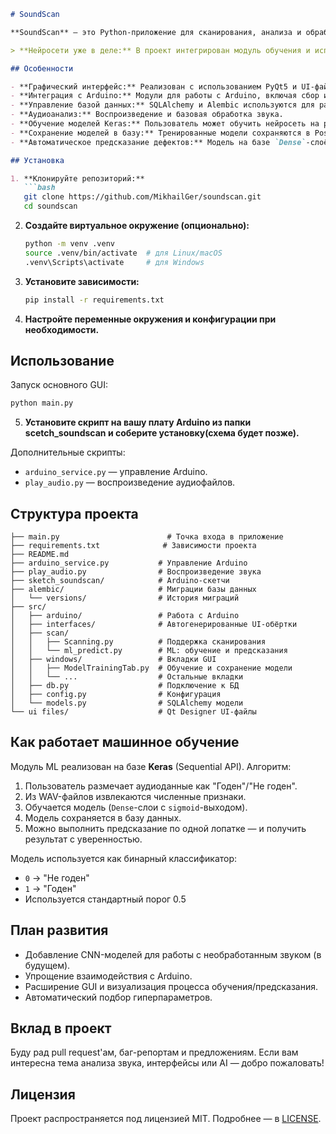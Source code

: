 
```markdown
# SoundScan

**SoundScan** — это Python-приложение для сканирования, анализа и обработки звуковых файлов с использованием графического интерфейса на базе PyQt5. Проект сочетает в себе работу с аппаратными устройствами (Arduino), управлением базой данных, аудиоанализом и возможностями машинного обучения на базе Keras.

> **Нейросети уже в деле:** В проект интегрирован модуль обучения и использования моделей искусственного интеллекта (Keras), позволяющий классифицировать дефекты на основе аудиоданных.

## Особенности

- **Графический интерфейс:** Реализован с использованием PyQt5 и UI-файлов, созданных в Qt Designer.
- **Интеграция с Arduino:** Модули для работы с Arduino, включая сбор и передачу аудиосигналов.
- **Управление базой данных:** SQLAlchemy и Alembic используются для работы с БД и миграциями.
- **Аудиоанализ:** Воспроизведение и базовая обработка звука.
- **Обучение моделей Keras:** Пользователь может обучить нейросеть на размеченных данных и применять её для анализа новых измерений.
- **Сохранение моделей в базу:** Тренированные модели сохраняются в PostgreSQL (в base64-формате) и могут быть повторно загружены.
- **Автоматическое предсказание дефектов:** Модель на базе `Dense`-слоёв (MLP) предсказывает состояние лопаток ("Годен"/"Не годен") по признакам, извлечённым из WAV-файлов.

## Установка

1. **Клонируйте репозиторий:**
   ```bash
   git clone https://github.com/MikhailGer/soundscan.git
   cd soundscan
   ```

2. **Создайте виртуальное окружение (опционально):**
   ```bash
   python -m venv .venv
   source .venv/bin/activate  # для Linux/macOS
   .venv\Scripts\activate     # для Windows
   ```

3. **Установите зависимости:**
   ```bash
   pip install -r requirements.txt
   ```

4. **Настройте переменные окружения и конфигурации при необходимости.**

## Использование

Запуск основного GUI:
```bash
python main.py
```
5. **Установите скрипт на вашу плату Arduino из папки scetch_soundscan и соберите установку(схема будет позже).**

Дополнительные скрипты:
- `arduino_service.py` — управление Arduino.
- `play_audio.py` — воспроизведение аудиофайлов.

## Структура проекта

```
├── main.py                        # Точка входа в приложение
├── requirements.txt              # Зависимости проекта
├── README.md
├── arduino_service.py           # Управление Arduino
├── play_audio.py                # Воспроизведение звука
├── sketch_soundscan/            # Arduino-скетчи
├── alembic/                     # Миграции базы данных
│   └── versions/                # История миграций
├── src/
│   ├── arduino/                 # Работа с Arduino
│   ├── interfaces/              # Автогенерированные UI-обёртки
│   ├── scan/
│   │   ├── Scanning.py          # Поддержка сканирования
│   │   └── ml_predict.py        # ML: обучение и предсказания
│   ├── windows/                 # Вкладки GUI
│   │   ├── ModelTrainingTab.py  # Обучение и сохранение модели
│   │   └── ...                  # Остальные вкладки
│   ├── db.py                    # Подключение к БД
│   ├── config.py                # Конфигурация
│   └── models.py                # SQLAlchemy модели
└── ui files/                    # Qt Designer UI-файлы
```

## Как работает машинное обучение

Модуль ML реализован на базе **Keras** (Sequential API). Алгоритм:
1. Пользователь размечает аудиоданные как "Годен"/"Не годен".
2. Из WAV-файлов извлекаются численные признаки.
3. Обучается модель (`Dense`-слои с `sigmoid`-выходом).
4. Модель сохраняется в базу данных.
5. Можно выполнить предсказание по одной лопатке — и получить результат с уверенностью.

Модель используется как бинарный классификатор:
- `0` → "Не годен"
- `1` → "Годен"
- Используется стандартный порог 0.5

## План развития

- Добавление CNN-моделей для работы с необработанным звуком (в будущем).
- Упрощение взаимодействия с Arduino.
- Расширение GUI и визуализация процесса обучения/предсказания.
- Автоматический подбор гиперпараметров.

## Вклад в проект

Буду рад pull request'ам, баг-репортам и предложениям. Если вам интересна тема анализа звука, интерфейсы или AI — добро пожаловать!

## Лицензия

Проект распространяется под лицензией MIT. Подробнее — в [LICENSE](LICENSE).
```
